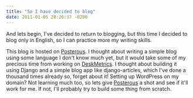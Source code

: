 ```yaml
---
title: "So I have decided to blog"
date: 2011-01-05 20:26:37 -0200
---
```


And lets begin, I've decided to return to blogging, but this time I decided to blog only in English, so I can practice more my writing skills.

This blog is hosted on [Posterous](http://posterous.com/). I thought about writing a simple blog using some language I don't know much yet, but it would take some of my precious time from working on [DeskMetrics](http://deskmetrics.com/). I thought about building it using Django and a simple blog app like django-articles, which I've done a thousand times already so, forget about it! Setting up WordPress on my domain? Not learning much too, so lets give [Posterous](http://posterous.com/) a shot and see if it'll work for me. If not, I'll probably try to build some thing from scratch.
